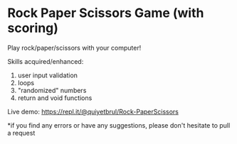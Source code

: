 # Rock Paper Scissors Game (with scoring)
Play rock/paper/scissors with your computer!

Skills acquired/enhanced:
1. user input validation
2. loops
3. "randomized" numbers
4. return and void functions

Live demo: https://repl.it/@quiyetbrul/Rock-PaperScissors

*if you find any errors or have any suggestions, please don't hesitate to pull a request
